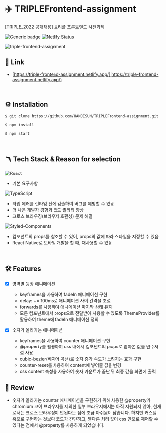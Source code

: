 # ✈️ TRIPLEFrontend-assignment
[TRIPLE_2022 공개채용] 트리플 프론트엔드 사전과제

![Generic badge](https://img.shields.io/badge/version-0.1.0-green.svg) [![Netlify Status](https://api.netlify.com/api/v1/badges/a44b29ba-d460-4a2e-b091-207f5cfe0bc0/deploy-status)](https://app.netlify.com/sites/triple-frontend-assignment/deploys)

![triple-frontend-assignment](https://user-images.githubusercontent.com/88502596/175810398-02235a09-c5fd-429c-bc46-2698b1c321df.gif)


## 🔗 Link

- [https://triple-frontend-assignment.netlify.app/](https://triple-frontend-assignment.netlify.app/)

<br>

## ⚙️ Installation

```
$ git clone https://github.com/HANJISUN/TRIPLEFrontend-assignment.git
```

```
$ npm install
```

```
$ npm start
```

<br>

## 🪃 Tech Stack & Reason for selection
![React](https://img.shields.io/badge/react-%2320232a.svg?style=for-the-badge&logo=react&logoColor=%2361DAFB)
  - 기본 요구사항

![TypeScript](https://img.shields.io/badge/typescript-%23007ACC.svg?style=for-the-badge&logo=typescript&logoColor=white)
  - 타입 에러를 런타임 전에 검출하여 버그를 예방할 수 있음
  - 더 나은 개발자 경험과 코드 퀄리티 향상 
  - 크로스 브라우징(브라우저 호환성) 문제 해결
 
![Styled-Components](https://img.shields.io/badge/StypedComponents-DB7093.svg?style=for-the-badge&logo=styled-components&logoColor=white)
  - 컴포넌트의 props를 참조할 수 있어, props의 값에 따라 스타일을 지정할 수 있음
  - React Native로 모바일 개발을 할 때, 재사용할 수 있음

<br>

## 🛠 Features
- [x] 영역별 등장 애니메이션
  - keyframes을 사용하여 fadeIn 애니메이션 구현
  - delay: += 100ms로 애니메이션 사이 간격을 조절
  - forwards를 사용하여 애니메이션 마지막 상태 유지
  - 모든 컴포넌트에서 props으로 전달받아 사용할 수 있도록 ThemeProvider를 활용하여 theme에 fadeIn 애니메이션 정의

- [x] 숫자가 올라가는 애니메이션
  - keyframes을 사용하여 counter 애니메이션 구현
  - @property를 활용하여 css 내에서 컴포넌트의 props로 받아온 값을 변수처럼 사용
  - cubic-bezier(베지어 곡선)로 숫자 증가 속도가 느려지는 효과 구현
  - counter-reset를 사용하여 content에 넣어줄 값을 변경
  - css content 속성을 사용하여 숫자 카운트가 끝난 뒤 최종 값을 화면에 출력
  


## 🤔 Review

- 숫자가 올라가는 counter 애니메이션을 구현하기 위해 사용한 @property가 chromium 코어 브라우저를 제외한 일부 브라우저에서는 아직 지원되지 않아, 현재로서는 크로스 브라우징이 안된다는 점에 조금 아쉬움이 남습니다. 하지만 커스텀 훅으로 구현하는 것보다 코드가 간단하고, 별다른 처리 없이 css 만으로 제어할 수 있다는 점에서 @property를 사용하게 되었습니다.

<br>



